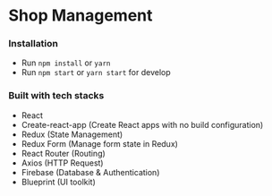 # Shop Management

### Installation

+ Run `npm install` or `yarn`
+ Run `npm start` or `yarn start` for develop

### Built with tech stacks

+ React
+ Create-react-app (Create React apps with no build configuration)
+ Redux (State Management)
+ Redux Form (Manage form state in Redux)
+ React Router (Routing)
+ Axios (HTTP Request)
+ Firebase (Database & Authentication)
+ Blueprint (UI toolkit)
